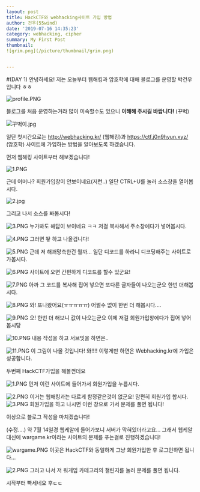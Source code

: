 ```yaml
---
layout: post
title: HackCTF와 webhacking사이트 가입 방법
author: 건우(55wind)
date: '2019-07-16 14:35:23'
category: webhacking, cipher 
summary: My First Post
thumbnail:
![grim.png](/picture/thumbnail/grim.png)


---
```

#(DAY 1)
안녕하세요! 저는 오늘부터 웹해킹과 암호학에 대해 블로그를 운영할 박건우 입니다 ㅎㅎ



![profile.PNG](/picture/something/profile.PNG)




블로그를 처음 운영하는거라 많이 미숙할수도 있으니 
**이해해 주시길 바랍니다!**           (꾸벅)

![꾸벅이.jpg](/picture/something/꾸벅이.jpg)

일단 첫시간으로는 
http://webhacking.kr/ (웹해킹)과 
https://ctf.j0n9hyun.xyz/ (암호학) 사이트에 가입하는 방법을 
알아보도록 하겠습니다.

먼저 웹해킹 사이트부터 해보겠습니다!

![1.PNG](/picture/webhacking/1/1.PNG)

근데 어머나?
회원가입창이 안보이네요(저런..)
일단 CTRL+U를 눌러 소스창을 열어봅시다.

![2.jpg](/picture/webhacking/1/2.jpg)

그리고 나서 소스를 봐봅시다!

![3.PNG](/picture/webhacking/1/3.PNG)
누가봐도 해답이 보이네요 ㅋㅋ 
저걸 복사해서 주소창에다가 넣어봅시다.

![4.PNG](/picture/webhacking/1/4.PNG)
그러면 뙇 하고 나올겁니다!

![5.PNG](/picture/webhacking/1/5.PNG)
근데 저 해괘망측한건 뭘까...
일단 디코드를 하라니 디코딩해주는 사이트로 가봅시다.

![6.PNG](/picture/webhacking/1/6.PNG)
사이트에 오면 간편하게 디코드를 할수 있군요!

![7.PNG](/picture/webhacking/1/7.PNG)
아까 그 코드를 복사해 집어 넣으면 또다른 글자들이 나오는군요 
한번 더해봅시다.

![8.PNG](/picture/webhacking/1/8.PNG)
와! 또나왔어요(ㅠㅠㅠㅠㅠ) 어쩔수 없이 한번 더 해봅시다....

![9.PNG](/picture/webhacking/1/9.PNG)
오! 한번 더 해보니 값이 나오는군요
이제 저걸 회원가입창에다가 집어 넣어 봅시당

![10.PNG](/picture/webhacking/1/10.PNG)
내용 작성을 하고 서브밋을 하면은..


![11.PNG](/picture/webhacking/1/11.PNG)
이 그림이 나올 것입니다! 와!!!!
이렇게만 하면은 Webhacking.kr에 가입은 성공합니다.



두번째
HackCTF가입을 해볼껀데요


![1.PNG](/picture/cipher/1.PNG)
먼저 이런 사이트에 들어가서 회원가입을 누릅시다.


![2.PNG](/picture/cipher/2.PNG)
이거는 웹해킹과는 다르게 함정같은것이 없군요! 
맘편히 회원가입 합시다.
![3.PNG](/picture/cipher/3.PNG)
회원가입을 하고 나시면 이런 창으로 가서 문제를 풀면 됩니다!


이상으로 블로그 작성을 마치겠습니다!

(수정....)
약 7월 14일경 웹케알에 들어가보니 서버가 막혀있더라고요...
그래서 웹케알 대신에 wargame.kr이라는 사이트의 문제를 푸는걸로 진행하겠습니다!

![wargame.PNG](/picture/wargame.PNG)
이곳은 HackCTF와 동일하게 그냥 회원가입한 후 로그인하면 됩니다...

![2.PNG](/picture/2.PNG)
그러고 나서 저 워게임 카테고리의 챌린지를 눌러 문제를 풀면 됩니다.

시작부터 빡세네요 후ㄷㄷ